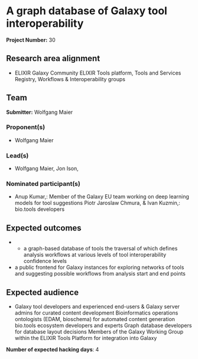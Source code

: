 # A graph database of Galaxy tool interoperability

**Project Number:** 30

## Research area alignment

- ELIXIR Galaxy Community
 ELIXIR Tools platform, Tools and Services Registry, Workflows & Interoperability groups

## Team

**Submitter:** Wolfgang Maier

### Proponent(s)

- Wolfgang Maier

### Lead(s)

- Wolfgang Maier,
 Jon Ison,

### Nominated participant(s)

- Anup Kumar,: Member of the Galaxy EU team working on deep learning models for tool suggestions
 Piotr Jaroslaw Chmura, & Ivan Kuzmin,: bio.tools developers

## Expected outcomes

- - a graph-based database of tools the traversal of which defines analysis workflows at various levels of tool interoperability confidence levels
 - a public frontend for Galaxy instances for exploring networks of tools and suggesting possible workflows from analysis start and end points

## Expected audience

- Galaxy tool developers and experienced end-users & Galaxy server admins for curated content development
 Bioinformatics operations ontologists (EDAM, bioschema) for automated content generation
 bio.tools ecosystem developers and experts
 Graph database developers for database layout decisions
 Members of the Galaxy Working Group within the ELIXIR Tools Platform for integration into Galaxy

**Number of expected hacking days**: 4

